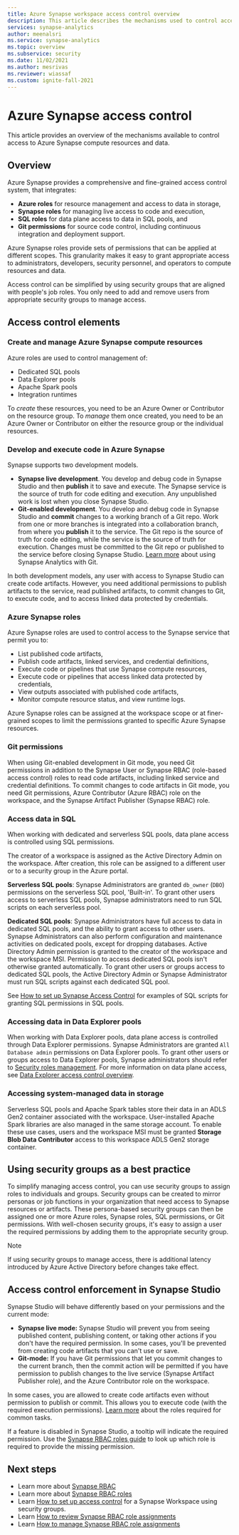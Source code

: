 ```yaml
---
title: Azure Synapse workspace access control overview
description: This article describes the mechanisms used to control access to a Synapse workspace and the resources and code artifacts it contains.
services: synapse-analytics
author: meenalsri
ms.service: synapse-analytics
ms.topic: overview
ms.subservice: security
ms.date: 11/02/2021
ms.author: mesrivas
ms.reviewer: wiassaf
ms.custom: ignite-fall-2021
---
```

# Azure Synapse access control 

This article provides an overview of the mechanisms available to control access to Azure Synapse compute resources and data.  

## Overview

Azure Synapse provides a comprehensive and fine-grained access control system, that integrates: 
- **Azure roles** for resource management and access to data in storage, 
- **Synapse roles** for managing live access to code and execution, 
- **SQL roles** for data plane access to data in SQL pools, and 
- **Git permissions** for source code control, including continuous integration and deployment support.  

Azure Synapse roles provide sets of permissions that can be applied at different scopes. This granularity makes it easy to grant appropriate access to administrators, developers, security personnel, and operators to compute resources and data.

Access control can be simplified by using security groups that are aligned with people's job roles. You only need to add and remove users from appropriate security groups to manage access.

## Access control elements

### Create and manage Azure Synapse compute resources

Azure roles are used to control management of: 
- Dedicated SQL pools
- Data Explorer pools
- Apache Spark pools
- Integration runtimes

To *create* these resources, you need to be an Azure Owner or Contributor on the resource group. To *manage* them once created, you need to be an Azure Owner or Contributor on either the resource group or the individual resources. 

### Develop and execute code in Azure Synapse 

Synapse supports two development models.

- **Synapse live development**. You develop and debug code in Synapse Studio and then **publish** it to save and execute.  The Synapse service is the source of truth for code editing and execution.  Any unpublished work is lost when you close Synapse Studio.  
- **Git-enabled development**. You develop and debug code in Synapse Studio and **commit** changes to a working branch of a Git repo. Work from one or more branches is integrated into a collaboration branch, from where you **publish** it to the service. The Git repo is the source of truth for code editing, while the service is the source of truth for execution. Changes must be committed to the Git repo or published to the service before closing Synapse Studio. [Learn more](../cicd/continuous-integration-delivery.md) about using Synapse Analytics with Git.

In both development models, any user with access to Synapse Studio can create code artifacts. However, you need additional permissions to publish artifacts to the service, read published artifacts, to commit changes to Git, to execute code, and to access linked data protected by credentials.

### Azure Synapse roles

Azure Synapse roles are used to control access to the Synapse service that permit you to: 
- List published code artifacts, 
- Publish code artifacts, linked services, and credential definitions,
- Execute code or pipelines that use Synapse compute resources,
- Execute code or pipelines that access linked data protected by credentials,
- View outputs associated with published code artifacts,
- Monitor compute resource status, and view runtime logs.

Azure Synapse roles can be assigned at the workspace scope or at finer-grained scopes to limit the permissions granted to specific Azure Synapse resources.

### Git permissions

When using Git-enabled development in Git mode, you need Git permissions in addition to the Synapse User or Synapse RBAC (role-based access control) roles to read code artifacts, including linked service and credential definitions. To commit changes to code artifacts in Git mode, you need Git permissions, Azure Contributor (Azure RBAC) role on the workspace, and the Synapse Artifact Publisher (Synapse RBAC) role.

   
### Access data in SQL

When working with dedicated and serverless SQL pools, data plane access is controlled using SQL permissions. 

The creator of a workspace is assigned as the Active Directory Admin on the workspace. After creation, this role can be assigned to a different user or to a security group in the Azure portal.

**Serverless SQL pools**: Synapse Administrators are granted `db_owner` (`DBO`) permissions on the serverless SQL pool, 'Built-in'. To grant other users access to serverless SQL pools, Synapse administrators need to run SQL scripts on each serverless pool.  

**Dedicated SQL pools**: Synapse Administrators have full access to data in dedicated SQL pools, and the ability to grant access to other users. Synapse Administrators can also perform configuration and maintenance activities on dedicated pools, except for dropping databases. Active Directory Admin permission is granted to the creator of the workspace and the workspace MSI.  Permission to access dedicated SQL pools isn't otherwise granted automatically. To grant other users or groups access to dedicated SQL pools, the Active Directory Admin or Synapse Administrator must run SQL scripts against each dedicated SQL pool.

See [How to set up Synapse Access Control](./how-to-set-up-access-control.md) for examples of SQL scripts for granting SQL permissions in SQL pools.  

### Accessing data in Data Explorer pools

When working with Data Explorer pools, data plane access is controlled through Data Explorer permissions. Synapse Administrators are granted `All Database admin` permissions on Data Explorer pools. To grant other users or groups access to Data Explorer pools, Synapse administrators should refer to [Security roles management](/azure/data-explorer/kusto/management/security-roles?context=/azure/synapse-analytics/context/context). For more information on data plane access, see [Data Explorer access control overview](/azure/data-explorer/kusto/management/access-control/index?context=/azure/synapse-analytics/context/context).


 ### Accessing system-managed data in storage

Serverless SQL pools and Apache Spark tables store their data in an ADLS Gen2 container associated with the workspace. User-installed Apache Spark libraries are also managed in the same storage account. To enable these use cases, users and the workspace MSI must be granted **Storage Blob Data Contributor** access to this workspace ADLS Gen2 storage container.  

## Using security groups as a best practice

To simplify managing access control, you can use security groups to assign roles to individuals and groups. Security groups can be created to mirror personas or job functions in your organization that need access to Synapse resources or artifacts.  These persona-based security groups can then be assigned one or more Azure roles, Synapse roles, SQL permissions, or Git permissions. With well-chosen security groups, it's easy to assign a user the required permissions by adding them to the appropriate security group. 

>[!Note]
>If using security groups to manage access, there is additional latency introduced by Azure Active Directory before changes take effect. 

## Access control enforcement in Synapse Studio

Synapse Studio will behave differently based on your permissions and the current mode:
- **Synapse live mode:** Synapse Studio will prevent you from seeing published content, publishing content, or taking other actions if you don't have the required permission.  In some cases, you'll be prevented from creating code artifacts that you can't use or save. 
- **Git-mode:** If you have Git permissions that let you commit changes to the current branch, then the commit action will be permitted if you have permission to publish changes to the live service (Synapse Artifact Publisher role), and the Azure Contributor role on the workspace.  

In some cases, you are allowed to create code artifacts even without permission to publish or commit. This allows you to execute code (with the required execution permissions). [Learn more](./synapse-workspace-understand-what-role-you-need.md) about the roles required for common tasks. 

If a feature is disabled in Synapse Studio, a tooltip will indicate the required permission. Use the [Synapse RBAC roles guide](./synapse-workspace-synapse-rbac-roles.md#synapse-rbac-actions-and-the-roles-that-permit-them) to look up which role is required to provide the missing permission.


## Next steps

- Learn more about [Synapse RBAC](./synapse-workspace-synapse-rbac.md)
- Learn more about [Synapse RBAC roles](./synapse-workspace-synapse-rbac-roles.md)
- Learn [How to set up access control](./how-to-set-up-access-control.md) for a Synapse Workspace using security groups.
- Learn [How to review Synapse RBAC role assignments](./how-to-review-synapse-rbac-role-assignments.md)
- Learn [How to manage Synapse RBAC role assignments](./how-to-manage-synapse-rbac-role-assignments.md)
